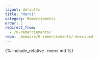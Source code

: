 ```yaml
---
layout: defaultn
title: "Merci"
category: Remerciements
order: 1
redirect_from:
  - /0-remerciements/
repo: _memoire/0-remerciements/-merci.md
---
```

{% include_relative -merci.md %}
